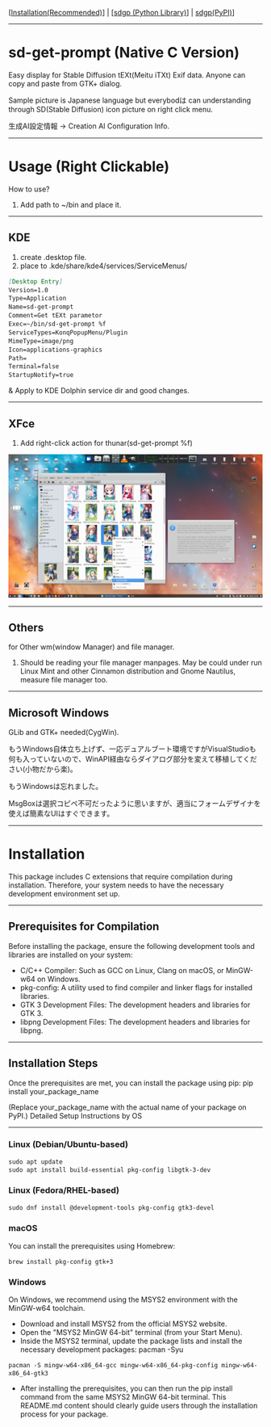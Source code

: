 [[Installation(Recommended)](#Installation)] | [[sdgp (Python Library)](https://github.com/ScrapWareOrg/sdgp)] | [sdgp(PyPI)](https://pypi.org/project/sdgp/#description)]

---
# sd-get-prompt (Native C Version)

Easy display for Stable Diffusion tEXt(Meitu iTXt) Exif data. Anyone can copy and paste from GTK+ dialog.

Sample picture is Japanese language but everybodは can understanding through SD(Stable Diffusion) icon picture on right click menu.

生成AI設定情報 → Creation AI Configuration Info.

-----
# Usage (Right Clickable)

How to use?

1. Add path to ~/bin and place it.

-----
## KDE

1. create .desktop file.
2. place to .kde/share/kde4/services/ServiceMenus/

````markdown
[Desktop Entry]  
Version=1.0  
Type=Application  
Name=sd-get-prompt  
Comment=Get tEXt parametor  
Exec=~/bin/sd-get-prompt %f  
ServiceTypes=KonqPopupMenu/Plugin  
MimeType=image/png  
Icon=applications-graphics  
Path=  
Terminal=false  
StartupNotify=true  
````

& Apply to KDE Dolphin service dir and good changes.

-----
## XFce

1. Add right-click action for thunar(sd-get-prompt %f)

![sample](https://raw.githubusercontent.com/ScrapWare/sd-get-prompt/refs/heads/main/xfce-sample.png)

-----
## Others

for Other wm(window Manager) and file manager.

1. Should be reading your file manager manpages. May be could under run Linux Mint and other Cinnamon distribution and Gnome Nautilus, measure file manager too.

-----
## Microsoft Windows

GLib and GTK+ needed(CygWin).

もうWindows自体立ち上げず、一応デュアルブート環境ですがVisualStudioも何も入っていないので、WinAPI経由ならダイアログ部分を変えて移植してください(小物だから楽)。

もうWindowsは忘れました。

MsgBoxは選択コピペ不可だったように思いますが、適当にフォームデザイナを使えば簡素なUIはすぐできます。

-----
# <a id="Installation" name="Installation">Installation</a>

This package includes C extensions that require compilation during installation. Therefore, your system needs to have the necessary development environment set up.

---
## Prerequisites for Compilation

Before installing the package, ensure the following development tools and libraries are installed on your system:

 * C/C++ Compiler: Such as GCC on Linux, Clang on macOS, or MinGW-w64 on Windows.
 * pkg-config: A utility used to find compiler and linker flags for installed libraries.
 * GTK 3 Development Files: The development headers and libraries for GTK 3.
 * libpng Development Files: The development headers and libraries for libpng.

---
## Installation Steps

Once the prerequisites are met, you can install the package using pip:
pip install your_package_name

(Replace your_package_name with the actual name of your package on PyPI.)
Detailed Setup Instructions by OS

---
### Linux (Debian/Ubuntu-based)

```
sudo apt update
sudo apt install build-essential pkg-config libgtk-3-dev
```

### Linux (Fedora/RHEL-based)
```
sudo dnf install @development-tools pkg-config gtk3-devel
```

### macOS

You can install the prerequisites using Homebrew:

```
brew install pkg-config gtk+3
```

### Windows

On Windows, we recommend using the MSYS2 environment with the MinGW-w64 toolchain.

 * Download and install MSYS2 from the official MSYS2 website.
 * Open the "MSYS2 MinGW 64-bit" terminal (from your Start Menu).
 * Inside the MSYS2 terminal, update the package lists and install the necessary development packages:
   pacman -Syu

```
pacman -S mingw-w64-x86_64-gcc mingw-w64-x86_64-pkg-config mingw-w64-x86_64-gtk3
```

 * After installing the prerequisites, you can then run the pip install command from the same MSYS2 MinGW 64-bit terminal.
This README.md content should clearly guide users through the installation process for your package.
